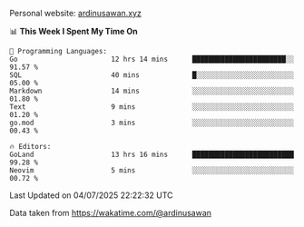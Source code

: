 Personal website: [ardinusawan.xyz](https://ardinusawan.xyz)

<!--START_SECTION:waka-->
📊 **This Week I Spent My Time On** 

```text
💬 Programming Languages: 
Go                       12 hrs 14 mins      ███████████████████████░░   91.57 % 
SQL                      40 mins             █░░░░░░░░░░░░░░░░░░░░░░░░   05.00 % 
Markdown                 14 mins             ░░░░░░░░░░░░░░░░░░░░░░░░░   01.80 % 
Text                     9 mins              ░░░░░░░░░░░░░░░░░░░░░░░░░   01.20 % 
go.mod                   3 mins              ░░░░░░░░░░░░░░░░░░░░░░░░░   00.43 % 

🔥 Editors: 
GoLand                   13 hrs 16 mins      █████████████████████████   99.28 % 
Neovim                   5 mins              ░░░░░░░░░░░░░░░░░░░░░░░░░   00.72 % 
```


 Last Updated on 04/07/2025 22:22:32 UTC
<!--END_SECTION:waka-->
Data taken from https://wakatime.com/@ardinusawan
